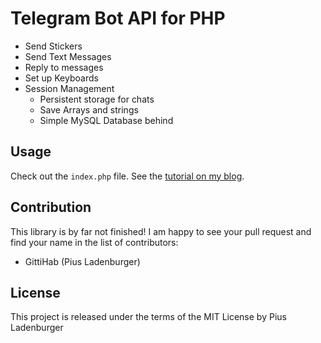 # Telegram Bot API for PHP

* Send Stickers
* Send Text Messages
* Reply to messages
* Set up Keyboards
* Session Management
  * Persistent storage for chats
  * Save Arrays and strings
  * Simple MySQL Database behind

## Usage
Check out the `index.php` file. See the [tutorial on my blog](https://pius-ladenburger.de/blog/2016/03/07/telegram-bots-make-your-life-easier/).

## Contribution
This library is by far not finished! I am happy to see your pull request and find your name in the list of contributors:

* GittiHab (Pius Ladenburger)

## License
This project is released under the terms of the MIT License by Pius Ladenburger
